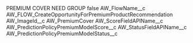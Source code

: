 <?xml version="1.0" encoding="UTF-8"?>
<CustomMetadata xmlns="http://soap.sforce.com/2006/04/metadata" xmlns:xsi="http://www.w3.org/2001/XMLSchema-instance" xmlns:xsd="http://www.w3.org/2001/XMLSchema">
    <label>PREMIUM COVER NEED GROUP</label>
    <protected>false</protected>
    <values>
        <field>AW_FlowName__c</field>
        <value xsi:type="xsd:string">AW_FLOW_CreateOpportunityForPremiumProductRecommendation</value>
    </values>
    <values>
        <field>AW_ImageId__c</field>
        <value xsi:type="xsd:string">AW_PremiumCover</value>
    </values>
    <values>
        <field>AW_ScoreFieldAPIName__c</field>
        <value xsi:type="xsd:string">AW_PredictionPolicyPremiumModelScore__c</value>
    </values>
    <values>
        <field>AW_StatusFieldAPIName__c</field>
        <value xsi:type="xsd:string">AW_PredictionPolicyPremiumModelStatus__c</value>
    </values>
</CustomMetadata>
